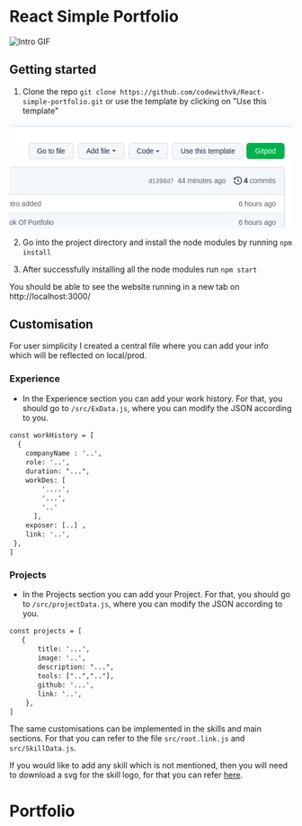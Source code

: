 
# React Simple Portfolio

![Intro GIF](https://github.com/codewithvk/React-simple-portfolio/blob/master/assets/Intro.gif)

## Getting started

1. Clone the repo 
    `git clone https://github.com/codewithvk/React-simple-portfolio.git`
    or use the template by clicking on "Use this template"
    
![Intro GIF](https://github.com/codewithvk/React-simple-portfolio/blob/master/assets/template.png)

2. Go into the project directory and install the node modules by running
	 `npm install`

3. After successfully installing all the node modules run
  `npm start`
  
 You should be able to see the website running in a new tab on http://localhost:3000/

## Customisation

For user simplicity I created a central file where you can add your info which will be reflected on local/prod.

### Experience
  - In the Experience section you can add your work history. For that, you should go to `/src/ExData.js`, where you can modify the JSON according to you.
  ```
  const workHistory = [
    {
      companyName : '..',
      role: '..',
      duration: "...",
      workDes: [
          '....',
          '...',
          '..'
        ],
      exposer: [..] ,
      link: '..',
   },
  ]
  ```

### Projects
  - In the Projects section you can add your Project. For that, you should go to `/src/projectData.js`, where you can modify the JSON according to you.
  ```
  const projects = [
     {
         title: '...',
         image: '..',
         description: "...",
         tools: ["..",".."],
         github: '...',
         link: '..',
      },
  ]
  ```
  
The same customisations can be implemented in the skills and main sections. For that you can refer to the file `src/root.link.js` and  `src/SkillData.js`.
 
If you would like to add any skill which is not mentioned, then you will need to download a svg for  the skill logo, for that you can refer [here](https://github.com/codewithvk/React-simple-portfolio/blob/master/src/SkillData.js#L77).


# Portfolio
